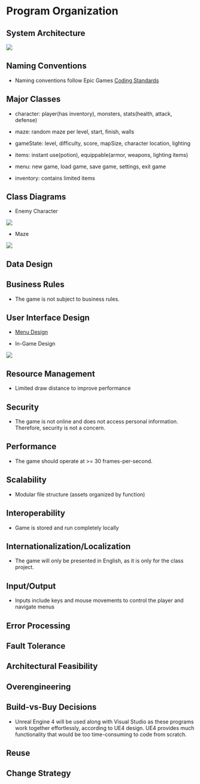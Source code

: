 # Program Organization

## System Architecture
![](https://github.com/cop4331-group-14/COP4331-Project/blob/master/systemarchitecture.PNG)

## Naming Conventions
* Naming conventions follow Epic Games [Coding Standards](https://docs.unrealengine.com/en-us/Programming/Development/CodingStandard)

## Major Classes
* character: player(has inventory), monsters, stats(health, attack, defense)

* maze: random maze per level, start, finish, walls

* gameState: level, difficulty, score, mapSize, character location, lighting

* items: instant use(potion), equippable(armor, weapons, lighting items)

* menu: new game, load game, save game, settings, exit game

* inventory: contains limited items

## Class Diagrams
* Enemy Character

![](https://github.com/cop4331-group-14/COP4331-Project/blob/master/enemy_character_design.PNG)

* Maze

![](https://github.com/cop4331-group-14/COP4331-Project/blob/master/maze_design.PNG)

## Data Design

## Business Rules
* The game is not subject to business rules.

## User Interface Design
* [Menu Design](https://github.com/cop4331-group-14/COP4331-Project/blob/master/menudesign.pdf)

* In-Game Design

![](https://github.com/cop4331-group-14/COP4331-Project/blob/master/ingamedesign.PNG)

## Resource Management
* Limited draw distance to improve performance

## Security
* The game is not online and does not access personal information. Therefore, security is not a concern.

## Performance
* The game should operate at >= 30 frames-per-second.

## Scalability
* Modular file structure (assets organized by function)

## Interoperability
* Game is stored and run completely locally

## Internationalization/Localization
* The game will only be presented in English, as it is only for the class project.

## Input/Output
* Inputs include keys and mouse movements to control the player and navigate menus

## Error Processing

## Fault Tolerance

## Architectural Feasibility

## Overengineering

## Build-vs-Buy Decisions
* Unreal Engine 4 will be used along with Visual Studio as these programs work together effortlessly, according to UE4 design. UE4 provides much functionality that would be too time-consuming to code from scratch.

## Reuse

## Change Strategy

